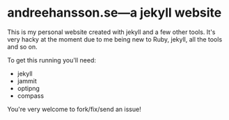 # andreehansson.se&mdash;a jekyll website
This is my personal website created with jekyll and a few other tools. It's very hacky at the moment due to me being new to Ruby, jekyll, all the tools and so on.

To get this running you'll need:

* jekyll
* jammit
* optipng
* compass

You're very welcome to fork/fix/send an issue!